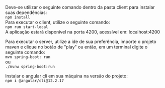 
Deve-se utilizar o seguinte comando dentro da pasta client para instalar suas dependências:  
```npm install```  
Para executar o client, utilize o seguinte comando:  
```npm run start-local```  
A aplicação estará disponível na porta 4200, acessível em: localhost:4200


Para executar o server, utilize a ide de sua preferência, importe o projeto maven e clique no botão de "play" ou então, em um terminal digite o seguinte comando:  
```mvn spring-boot: run```  
ou  
```./mvnw spring-boot:run```  

Instalar o angular cli em sua máquina na versão do projeto:  
```npm i @angular/cli@12.2.17```


